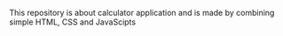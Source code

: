 This repository is about calculator application and is made by combining simple HTML, CSS and JavaScipts
